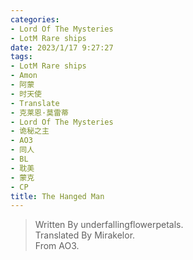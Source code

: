 ```yaml
---
categories:
- Lord Of The Mysteries
- LotM Rare ships
date: 2023/1/17 9:27:27
tags:
- LotM Rare ships
- Amon
- 阿蒙
- 时天使
- Translate
- 克莱恩·莫雷蒂
- Lord Of The Mysteries
- 诡秘之主
- AO3
- 同人
- BL
- 耽美
- 蒙克
- CP
title: The Hanged Man
---
```

> Written By underfallingflowerpetals.  
Translated By Mirakelor.  
From AO3.

